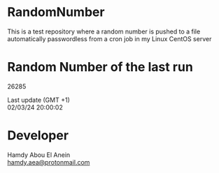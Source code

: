 # RandomNumber    
This is a test repository where a random number is pushed to a file automatically passwordless from a cron job in my Linux CentOS server    
# Random Number of the last run   
26285
      
Last update (GMT +1)    
02/03/24 20:00:02
# Developer    
Hamdy Abou El Anein   
hamdy.aea@protonmail.com
